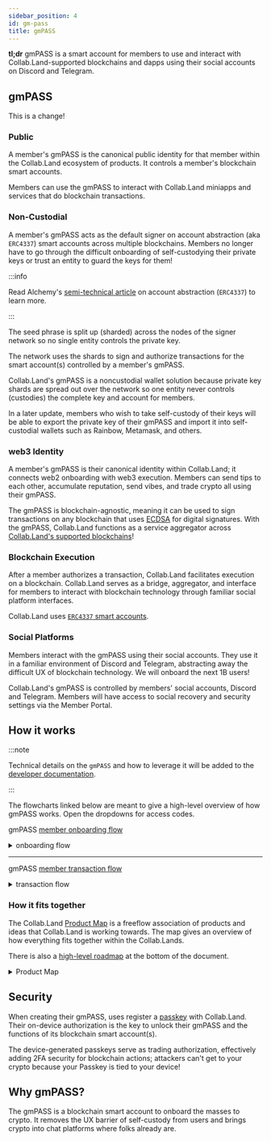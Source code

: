 ```yaml
---
sidebar_position: 4
id: gm-pass
title: gmPASS
---
```


**tl;dr** gmPASS is a smart account for members to use and interact with Collab.Land-supported blockchains and dapps using their social accounts on Discord and Telegram.

## gmPASS



This is a change!

### Public

A member's gmPASS is the canonical public identity for that member within the Collab.Land ecosystem of products. It controls a member's blockchain smart accounts.

Members can use the gmPASS to interact with Collab.Land miniapps and services that do blockchain transactions.

### Non-Custodial

A member's gmPASS acts as the default signer on account abstraction (aka `ERC4337`) smart accounts across multiple blockchains.<!--gmPASS leverages Programmable Key Pairs, `PKP`s, [from LIT Protocol](https://developer.litprotocol.com/v2/concepts/pkpsAsWallet)--> Members no longer have to go through the difficult onboarding of self-custodying their private keys or trust an entity to guard the keys for them!

:::info

Read Alchemy's [semi-technical article](https://www.alchemy.com/blog/account-abstraction) on account abstraction (`ERC4337`) to learn more.

:::

The seed phrase is split up (sharded) across the nodes of the signer network so no single entity controls the private key.

The network uses the shards to sign and authorize transactions for the smart account(s) controlled by a member's gmPASS.

<!--:::note

The sharding of the private keys to sign transactions is called [Multi-Party Computation](https://developer.litprotocol.com/v2/resources/howItWorks#mpc-wallets) `MPC`.

:::-->

Collab.Land's gmPASS is a noncustodial wallet solution because private key shards are spread out over the network so one entity never controls (custodies) the complete key and account for members.

In a later update, members who wish to take self-custody of their keys will be able to export the private key of their gmPASS and import it into self-custodial wallets such as Rainbow, Metamask, and others.

### web3 Identity

A member's gmPASS is their canonical identity within Collab.Land; it connects web2 onboarding with web3 execution. Members can send tips to each other, accumulate reputation, send vibes, and trade crypto all using their gmPASS.

The gmPASS is blockchain-agnostic, meaning it can be used to sign transactions on any blockchain that uses [ECDSA](https://ethereum.org/en/glossary/#ecdsa) for digital signatures. With the gmPASS, Collab.Land functions as a service aggregator across [Collab.Land's supported blockchains](/help-docs/key-features/token-gate-communities#supported-blockchains--tokens)!

### Blockchain Execution

After a member authorizes a transaction, Collab.Land facilitates execution on a blockchain. Collab.Land serves as a bridge, aggregator, and interface for members to interact with blockchain technology through familiar social platform interfaces.

Collab.Land uses [`ERC4337` smart accounts](https://eips.ethereum.org/EIPS/eip-4337).

### Social Platforms

Members interact with the gmPASS using their social accounts. They use it in a familiar environment of Discord and Telegram, abstracting away the difficult UX of blockchain technology. We will onboard the next 1B users!

Collab.Land's gmPASS is controlled by members' social accounts, Discord and Telegram. Members will have access to social recovery and security settings via the Member Portal.

## How it works

:::note

Technical details on the `gmPASS` and how to leverage it will be added to the [developer documentation](/docs/intro).

:::

The flowcharts linked below are meant to give a high-level overview of how gmPASS works. Open the dropdowns for access codes.

gmPASS [member onboarding flow](https://whimsical.com/gmpass-onboarding-8knTfdF4FVCxBegUtpSJWn@2Ux7TurymN5ii8TLLKwC)

<details> <summary> onboarding flow </summary>
password `gmgmgm`
</details>

---

gmPASS [member transaction flow](https://whimsical.com/gmpass-txn-flow-TSuDgQTboPMq3SKVnJWpQy@2Ux7TurymMn4SpzrssMS)

<details> <summary> transaction flow </summary>
password `gmgmgm`
</details>

### How it fits together

The Collab.Land [Product Map](https://whimsical.com/collab-products-7HgPByTfsEVXiFgcXqJzQi@LUSUr8hW5cYSYfX8ti) is a freeflow association of products and ideas that Collab.Land is working towards. The map gives an overview of how everything fits together within the Collab.Lands.

There is also a [high-level roadmap](https://whimsical.com/collab-products-7HgPByTfsEVXiFgcXqJzQi@2Ux7TurymMcvr1WjdR3d) at the bottom of the document.

<details> <summary> Product Map </summary>
password `collabland`
</details>

## Security

When creating their gmPASS, uses register a [passkey](https://blog.1password.com/what-are-passkeys/) with Collab.Land. Their on-device authorization is the key to unlock their gmPASS and the functions of its blockchain smart account(s).

The device-generated passkeys serve as trading authorization, effectively adding 2FA security for blockchain actions; attackers can't get to your crypto because your Passkey is tied to your device!

## Why gmPASS?

The gmPASS is a blockchain smart account to onboard the masses to crypto. It removes the UX barrier of self-custody from users and brings crypto into chat platforms where folks already are.

<!-- Now, users don't have to safeguard a seed phrase and can focus on doing whatever it is they like to do already. Whether that's trading, posting gms, or building projects Collab.Land is here to serve those community needs.-->

<!-- Collab.Land uses [passkeys](https://blog.1password.com/what-are-passkeys/) to safely pass authorization between the Member and various services. 

:::note

Developers can read technical details about passkeys from [Google's documentation](https://developers.google.com/identity/passkeys).

:::
-->

<!-- As a PKP, gmPASS can provide users of web3 with seamless ”seed-phraseless" onboarding experiences and facilitate transaction execution on blockchains.

Notably, as a PKP, gmPASS has the following features:
1. It is blockchain agnostic, meaning it can be used to sign transactions on any blockchains using ECDSA for digital signatures.
2. It is programmable and contains application logic that it should follow, allowing for functionalities like defining signing automations.
3. It is fault-tolerant, meaning it is generated collectively by Collab.Land’s Lit nodes through a process called Distributed Key Generation (DKG). This allows Collab.Land to generate a new key-pair where the te key never exists in its entirety. -->
